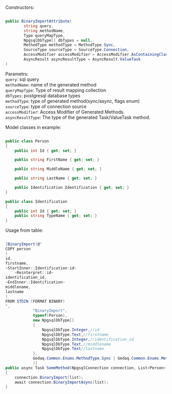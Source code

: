 Constructors:

```C#

public BinaryImportAttribute(
        string query,
        string methodName,
        Type queryMapType,
        NpgsqlDbType[] dbTypes = null,
        MethodType methodType = MethodType.Sync,
        SourceType sourceType = SourceType.Connection,
        AccessModifier accessModifier = AccessModifier.AsContainingClass,
        AsyncResult asyncResultType = AsyncResult.ValueTask
)

```
Parametrs:<br>
`query`: sql query<br>
`methodName`: name of the generated method<br>
`queryMapType`: Type of result mapping collection<br>
`dbTypes`: postgresql database types<br>
`methodType`: type of generated method(sync/async, flags enum)<br>
`sourceType`: type of connection source<br>
`accessModifier`: Access Modifier of Generated Methods.<br>
`asyncResultType`: The type of the generated Task/ValueTask method.<br>

Model classes in example:
```C#

public class Person
{
    public int Id { get; set; }

    public string FirstName { get; set; }

    public string MiddleName { get; set; }

    public string LastName { get; set; }

    public Identification Identification { get; set; }
}

public class Identification
{
    public int Id { get; set; }
    public string TypeName { get; set; }
}

```

Usage from table:

```C#

[BinaryImport(@"
COPY person 
(
id,
firstname,
~StartInner::Identification:id~
    ~Reinterpret::id~
identification_id,
~EndInner::Identification~
middlename,
lastname
) 
FROM STDIN (FORMAT BINARY)
", 
            "BinaryImport",
            typeof(Person),
            new NpgsqlDbType[] 
            { 
                NpgsqlDbType.Integer,//id
                NpgsqlDbType.Text,//firstname
                NpgsqlDbType.Integer,//identification_id
                NpgsqlDbType.Text,//middlename
                NpgsqlDbType.Text//lastname
            },
            Gedaq.Common.Enums.MethodType.Sync | Gedaq.Common.Enums.MethodType.Async
            )]
public async Task SomeMethod(NpgsqlConnection connection, List<Person> list)
{
    connection.BinaryImport(list);
    await connection.BinaryImportAsync(list);
}
```
